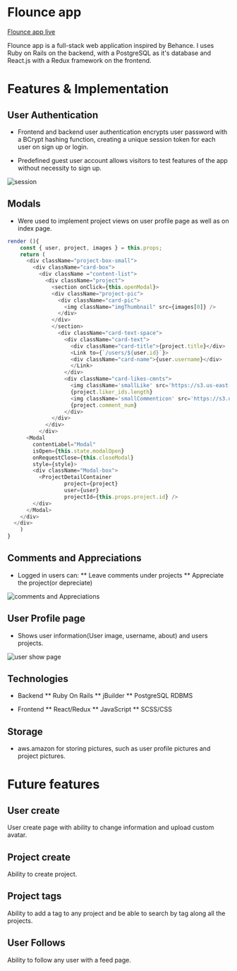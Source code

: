 # Flounce app

[Flounce app live][heroku]

[heroku]: https://flounce-app.herokuapp.com/#/

Flounce app is a full-stack web application inspired by Behance. I uses Ruby on Rails on the backend, with a PostgreSQL as it's database and React.js with a Redux framework on the frontend.

# Features & Implementation

## User Authentication

* Frontend and backend user authentication encrypts user password with a BCrypt hashing function, creating a unique session token for each user on sign up or login.

* Predefined guest user account allows visitors to test features of the app without necessity to sign up.

![session](https://s3.us-east-2.amazonaws.com/clone-app-dev/auth.png)

## Modals

* Were used to implement project views on user profile page as well as on index page.

```javascript
render (){
    const { user, project, images } = this.props;
    return (
      <div className="project-box-small">
        <div className="card-box">
          <div className ="content-list">
            <div className="project">
              <section onClick={this.openModal}>
              <div className="project-pic">
                <div className="card-pic">
                  <img className="imgThumbnail" src={images[0]} />
                </div>
              </div>
              </section>
                <div className="card-text-space">
                  <div className="card-text">
                    <div className="card-title">{project.title}</div>
                    <Link to={`/users/${user.id}`}>
                    <div className="card-name">{user.username}</div>
                    </Link>
                  </div>
                  <div className="card-likes-cmnts">
                    <img className='smallLike' src='https://s3.us-east-2.amazonaws.com/clone-app-dev/like_icon.svg' />
                    {project.liker_ids.length}
                    <img className='smallCommenticon' src='https://s3.us-east-2.amazonaws.com/clone-app-dev/noun_974856_cc.svg' />
                    {project.comment_num}
                  </div>
              </div>
            </div>
          </div>
      <Modal
        contentLabel="Modal"
        isOpen={this.state.modalOpen}
        onRequestClose={this.closeModal}
        style={style}>
        <div className="Modal-box">
          <ProjectDetailContainer
                  project={project}
                  user={user}
                  projectId={this.props.project.id} />
        </div>
      </Modal>
    </div>
  </div>
    )
}
```

## Comments and Appreciations

* Logged in users can:
** Leave comments under projects
** Appreciate the project(or depreciate)

![comments and Appreciations](https://s3.us-east-2.amazonaws.com/clone-app-dev/comment_appr.png)

## User Profile page

* Shows user information(User image, username, about) and users projects.

![user show page](https://s3.us-east-2.amazonaws.com/clone-app-dev/user_profile.png)

## Technologies
* Backend
  ** Ruby On Rails
  ** jBuilder
  ** PostgreSQL RDBMS

* Frontend
  ** React/Redux
  ** JavaScript
  ** SCSS/CSS

## Storage
 * aws.amazon for storing pictures, such as user profile pictures and project pictures.

# Future features

## User create
  User create page with ability to change information and upload custom avatar.

## Project create
  Ability to create project.

## Project tags
  Ability to add a tag to any project and be able to search by tag along all the projects.

## User Follows
  Ability to follow any user with a feed page.
